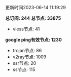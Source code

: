 更新时间2023-06-14 11:19:29

**总订阅: 244**
**总节点: 33875**
- vless节点: 41

**google ping有效节点: 1230**
- trojan节点: 86
- v2ray节点: 1009
- ssr节点: 20
- ss节点: 115
